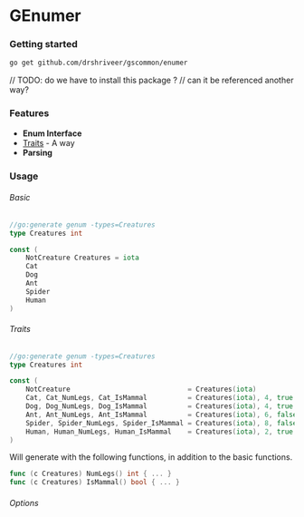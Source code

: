 # GEnumer
### Getting started

```bash
go get github.com/drshriveer/gscommon/enumer
```

// TODO: do we have to install this package ? 
// can it be referenced another way?


### Features
- **Enum Interface**
- [Traits](#traits) - A way
- **Parsing**


### Usage
###### Basic
```go
//go:generate genum -types=Creatures
type Creatures int 

const (
    NotCreature Creatures = iota
	Cat 
	Dog
	Ant
	Spider
	Human
)
```

###### Traits

```go
//go:generate genum -types=Creatures
type Creatures int

const (
    NotCreature                             = Creatures(iota)
    Cat, Cat_NumLegs, Cat_IsMammal          = Creatures(iota), 4, true
    Dog, Dog_NumLegs, Dog_IsMammal          = Creatures(iota), 4, true
    Ant, Ant_NumLegs, Ant_IsMammal          = Creatures(iota), 6, false
    Spider, Spider_NumLegs, Spider_IsMammal = Creatures(iota), 8, false
    Human, Human_NumLegs, Human_IsMammal    = Creatures(iota), 2, true
)
```

Will generate with the following functions, in addition to the basic functions.
```go
func (c Creatures) NumLegs() int { ... }
func (c Creatures) IsMammal() bool { ... }
```

###### Options
